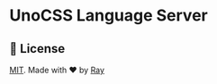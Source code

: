 # UnoCSS Language Server

## 📝 License

[MIT](./LICENSE). Made with ❤️ by [Ray](https://github.com/so1ve)
